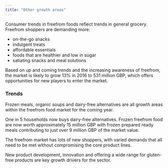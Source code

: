 ```yaml
---
title: "Other growth areas"
---
```


Consumer trends in freefrom foods reflect trends in general grocery. Freefrom shoppers are demanding more: 

- on-the-go snacks
- indulgent treats
- affordable essentials
- foods that are healthier and low in sugar
- satiating snacks and meal solutions

Based on up and coming trends and the increasing awareness of freefrom, the market is likely to grow 13% in 2016 to 531 million GBP, which offers opportunities for new players to enter the market.

### Trends

Frozen meals, organic soups and dairy-free alternatives are all growth areas within the freefrom food market for the coming year.

One in 5 households now buys dairy-free alternatives. Frozen freefrom food  are now worth approximately 15 million GBP with frozen prepared ready meals contributing to just over 9 million GBP of the market value.

The freefrom market has lots of new shoppers, with varied demands that all need to be met without compromising the core product lines.

New product development, innovation and offering a wide range for gluten-free products are key growth drivers for the sector.